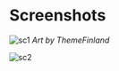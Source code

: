 # Screenshots
![sc1](https://github.com/Kosch3y/dotfiles/assets/52331994/788bf7e7-99b3-43e1-8a8f-2f21c30ecb68)
*Art by ThemeFinland*

![sc2](https://github.com/Kosch3y/dotfiles/assets/52331994/d6b88ffd-1e7e-4fa5-a76b-2b7aab5ba451)

